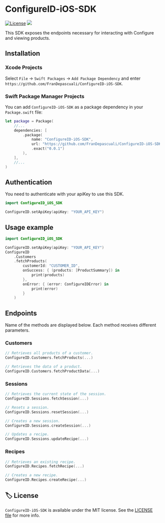 # ConfigureID-iOS-SDK

[![License][license-image]][license-url]
<a href="https://github.com/apple/swift-package-manager">
  <img src="https://img.shields.io/badge/spm-compatible-brightgreen.svg?style=flat" />
</a>

This SDK exposes the endpoints necessary for interacting with Configure and viewing products.

## Installation

### Xcode Projects

Select `File` -> `Swift Packages` -> `Add Package Dependency` and enter `https://github.com/FranDepascuali/ConfigureID-iOS-SDK`.

### Swift Package Manager Projects

You can add `ConfigureID-iOS-SDK` as a package dependency in your `Package.swift` file:

```swift
let package = Package(
    //...
    dependencies: [
        .package(
            name: "ConfigureID-iOS-SDK",
            url: "https://github.com/FranDepascuali/ConfigureID-iOS-SDK",
            .exact("0.0.1")
        ),
    ],
    //...
)
```

## Authentication
You need to authenticate with your apiKey to use this SDK.
```swift
import ConfigureID_iOS_SDK

ConfigureID.setApiKey(apiKey: "YOUR_API_KEY")
```

## Usage example


```swift
import ConfigureID_iOS_SDK

ConfigureID.setApiKey(apiKey: "YOUR_API_KEY")
ConfigureID
    .Customers
    .fetchProducts(
        customerId: "CUSTOMER_ID",
        onSuccess: { (products: [ProductSummary]) in
            print(products)
        },
        onError: { (error: ConfigureIDError) in
            print(error)
        }
    )
```

## Endpoints

Name of the methods are displayed below. Each method receives different parameters.

### Customers

```swift
// Retrieves all products of a customer.
ConfigureID.Customers.fetchProducts(...)

// Retrieves the data of a product.
ConfigureID.Customers.fetchProductData(...)
```

### Sessions 
```swift
// Retrieves the current state of the session. 
ConfigureID.Sessions.fetchSession(...)

// Resets a session.
ConfigureID.Sessions.resetSession(...)

// Creates a new session.
ConfigureID.Sessions.createSession(...)

// Updates a recipe.
ConfigureID.Sessions.updateRecipe(...)
```

### Recipes
```swift
// Retrieves an existing recipe.
ConfigureID.Recipes.fetchRecipe(...)

// Creates a new recipe. 
ConfigureID.Recipes.createRecipe(...)
```

## 🏷 License

`ConfigureID-iOS-SDK` is available under the MIT license. See the [LICENSE file](./LICENSE) for more info.

[license-image]: https://img.shields.io/badge/License-MIT-blue.svg
[license-url]: LICENSE
